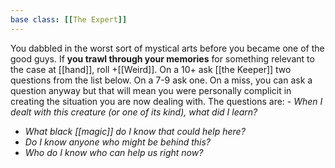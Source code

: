 ```yaml
---
base class: [[The Expert]]
---
```

You dabbled in the worst sort of mystical arts before you became one of the good guys. If **you trawl through your memories** for something relevant to the case at [[hand]], roll +[[Weird]]. On a 10+ ask [[the Keeper]] two questions from the list below. On a 7-9 ask one. On a miss, you can ask a question anyway but that will mean you were personally complicit in creating the situation you are now dealing with. The questions are:   - *When I dealt with this creature (or one of its kind), what did I learn?*
  - *What black [[magic]] do I know that could help here?*
  - *Do I know anyone who might be behind this?*
  - *Who do I know who can help us right now?*


